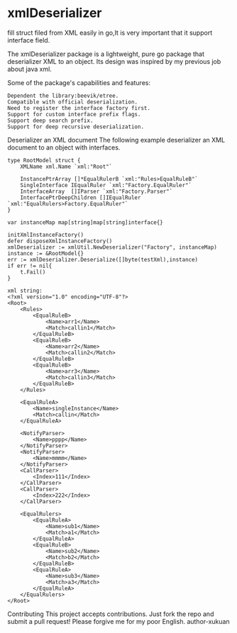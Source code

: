 # xmlDeserializer
fill struct filed from XML easily in go,It is very important that it support interface field.

The xmlDeserializer package is a lightweight, pure go package that deserializer XML to an object. Its design was inspired by my previous job about java xml.

Some of the package's capabilities and features:

	Dependent the library:beevik/etree.
	Compatible with official deserialization.
	Need to register the interface factory first.
	Support for custom interface prefix flags.
	Support deep search prefix.
	Support for deep recursive deserialization.
	
Deserializer an XML document
	The following example deserializer an XML document to an object with interfaces.

	type RootModel struct {
		XMLName xml.Name `xml:"Root"`

		InstancePtrArray []*EqualRulerB `xml:"Rules>EqualRuleB"`
		SingleInterface	IEqualRuler `xml:"Factory.EqualRuler"`
		InterfaceArray	[]IParser `xml:"Factory.Parser"`
		InterfacePtrDeepChildren []IEqualRuler `xml:"EqualRulers>Factory.EqualRuler"`
	}

	var instanceMap map[string]map[string]interface{}
	
	initXmlInstanceFactory()
	defer disposeXmlInstanceFactory()
	xmlDeserializer := xmlUtil.NewDeserializer("Factory", instanceMap)
	instance := &RootModel{}
	err := xmlDeserializer.Deserialize([]byte(testXml),instance)
	if err != nil{
		t.Fail()
	}
	
	xml string:
	<?xml version="1.0" encoding="UTF-8"?>
	<Root>
		<Rules>
			<EqualRuleB>
				<Name>arr1</Name>
				<Match>callin1</Match>
			</EqualRuleB>
			<EqualRuleB>
				<Name>arr2</Name>
				<Match>callin2</Match>
			</EqualRuleB>
			<EqualRuleB>
				<Name>arr3</Name>
				<Match>callin3</Match>
			</EqualRuleB>
		</Rules>

		<EqualRuleA>
			<Name>singleInstance</Name>
			<Match>callin</Match>
		</EqualRuleA>

		<NotifyParser>
			<Name>pppp</Name>
		</NotifyParser>
		<NotifyParser>
			<Name>mmmm</Name>
		</NotifyParser>
		<CallParser>
			<Index>111</Index>
		</CallParser>
		<CallParser>
			<Index>222</Index>
		</CallParser>

		<EqualRulers>
			<EqualRuleA>
				<Name>sub1</Name>
				<Match>a1</Match>
			</EqualRuleA>
			<EqualRuleB>
				<Name>sub2</Name>
				<Match>b2</Match>
			</EqualRuleB>
			<EqualRuleA>
				<Name>sub3</Name>
				<Match>a3</Match>
			</EqualRuleA>
		</EqualRulers>
	</Root>
	
Contributing
	This project accepts contributions. Just fork the repo and submit a pull request!
	Please forgive me for my poor English.	author-xukuan